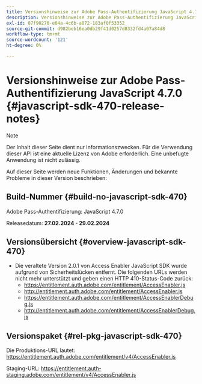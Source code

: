 ```yaml
---
title: Versionshinweise zur Adobe Pass-Authentifizierung JavaScript 4.7.0
description: Versionshinweise zur Adobe Pass-Authentifizierung JavaScript 4.7.0
exl-id: 07f90270-e64a-4c6b-a072-183af0f53352
source-git-commit: d982beb16ea0db29f41d0257d8332fd4a07a84d8
workflow-type: tm+mt
source-wordcount: '121'
ht-degree: 0%

---
```


# Versionshinweise zur Adobe Pass-Authentifizierung JavaScript 4.7.0 {#javascript-sdk-470-release-notes}

>[!NOTE]
>
>Der Inhalt dieser Seite dient nur Informationszwecken. Für die Verwendung dieser API ist eine aktuelle Lizenz von Adobe erforderlich. Eine unbefugte Anwendung ist nicht zulässig.

Auf dieser Seite werden neue Funktionen, Änderungen und bekannte Probleme in dieser Version beschrieben:

## Build-Nummer {#build-no-javascript-sdk-470}

Adobe Pass-Authentifizierung: JavaScript 4.7.0

Releasedatum: **27.02.2024 - 29.02.2024**

## Versionsübersicht {#overview-javascript-sdk-470}

* Die veraltete Version 2.0.1 von Access Enabler JavaScript SDK wurde aufgrund von Sicherheitslücken entfernt.
Die folgenden URLs werden nicht mehr unterstützt und geben einen HTTP 410-Status-Code zurück:
   * https://entitlement.auth.adobe.com/entitlement/AccessEnabler.js
   * http://entitlement.auth.adobe.com/entitlement/AccessEnabler.js
   * https://entitlement.auth.adobe.com/entitlement/AccessEnablerDebug.js
   * http://entitlement.auth.adobe.com/entitlement/AccessEnablerDebug.js

## Versionspaket {#rel-pkg-javascript-sdk-470}

Die Produktions-URL lautet: https://entitlement.auth.adobe.com/entitlement/v4/AccessEnabler.js

Staging-URL: https://entitlement.auth-staging.adobe.com/entitlement/v4/AccessEnabler.js
